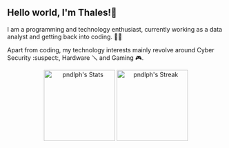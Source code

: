 ## Hello world, I'm Thales!👋

<p> I am a programming and technology enthusiast, currently working as a data analyst and getting back into coding. 🏃‍♂️
<p> Apart from coding, my technology interests mainly revolve around Cyber Security :suspect:, Hardware 🪛 and Gaming 🎮.
<br>
<div class="badges-githubstats">
  <p align="center">
    <img src="https://github-readme-stats.vercel.app/api?username=pndlph&theme=tokyonight&show_icons=true&hide_border=true&count_private=true" alt="pndlph's Stats" height="165">
    <img src="https://github-readme-streak-stats.herokuapp.com/?user=pndlph&theme=tokyonight&hide_border=true" alt="pndlph's Streak" height="165">
  </p>
</div>
